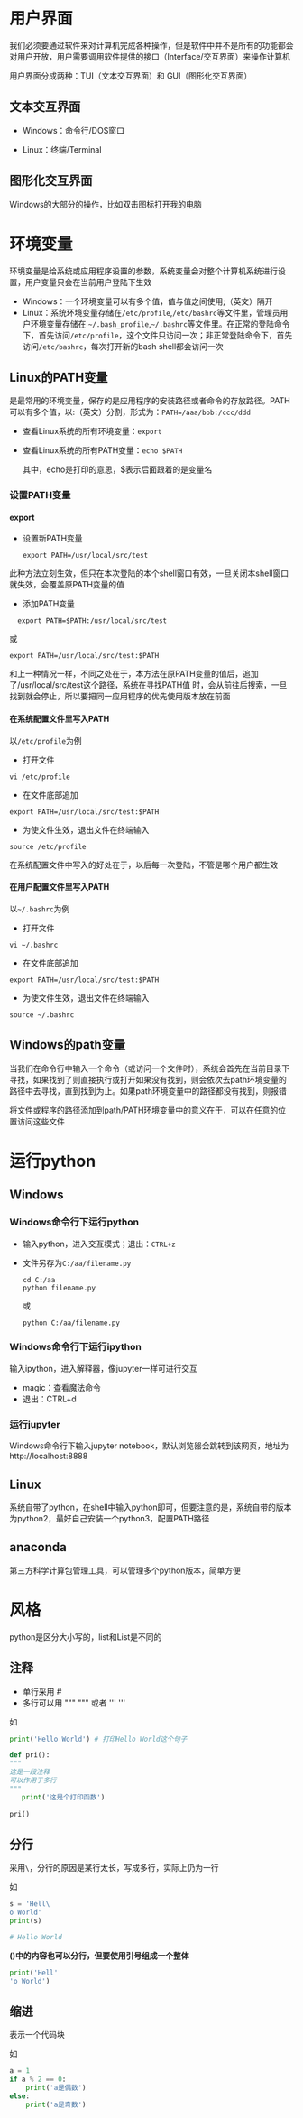 # 用户界面

我们必须要通过软件来对计算机完成各种操作，但是软件中并不是所有的功能都会对用户开放，用户需要调用软件提供的接口（Interface/交互界面）来操作计算机

用户界面分成两种：TUI（文本交互界面）和 GUI（图形化交互界面）

## 文本交互界面

* Windows：命令行/DOS窗口

* Linux：终端/Terminal


## 图形化交互界面

Windows的大部分的操作，比如双击图标打开我的电脑


# 环境变量

环境变量是给系统或应用程序设置的参数，系统变量会对整个计算机系统进行设置，用户变量只会在当前用户登陆下生效

* Windows：一个环境变量可以有多个值，值与值之间使用;（英文）隔开
* Linux：系统环境变量存储在```/etc/profile```,```/etc/bashrc```等文件里，管理员用户环境变量存储在 ```~/.bash_profile```,```~/.bashrc```等文件里。在正常的登陆命令下，首先访问```/etc/profile```，这个文件只访问一次；非正常登陆命令下，首先访问```/etc/bashrc```，每次打开新的bash shell都会访问一次


## Linux的PATH变量

是最常用的环境变量，保存的是应用程序的安装路径或者命令的存放路径。PATH可以有多个值，以:（英文）分割，形式为：```PATH=/aaa/bbb:/ccc/ddd```

* 查看Linux系统的所有环境变量：```export```

* 查看Linux系统的所有PATH变量：```echo $PATH```

  其中，echo是打印的意思，$表示后面跟着的是变量名

### 设置PATH变量

#### export

* 设置新PATH变量
  
  ```
  export PATH=/usr/local/src/test
  ```

此种方法立刻生效，但只在本次登陆的本个shell窗口有效，一旦关闭本shell窗口就失效，会覆盖原PATH变量的值

* 添加PATH变量
  
```shell
  export PATH=$PATH:/usr/local/src/test
```
  
  或
  
  ```shell
  export PATH=/usr/local/src/test:$PATH
  ```
  
  和上一种情况一样，不同之处在于，本方法在原PATH变量的值后，追加了/usr/local/src/test这个路径，系统在寻找PATH值 时，会从前往后搜索，一旦找到就会停止，所以要把同一应用程序的优先使用版本放在前面

#### 在系统配置文件里写入PATH

以```/etc/profile```为例

* 打开文件

```shell
vi /etc/profile
```

* 在文件底部追加

```shell
export PATH=/usr/local/src/test:$PATH 
```

* 为使文件生效，退出文件在终端输入

```shell
source /etc/profile
```


在系统配置文件中写入的好处在于，以后每一次登陆，不管是哪个用户都生效

#### 在用户配置文件里写入PATH

以```~/.bashrc```为例

* 打开文件

```shell
vi ~/.bashrc
```

* 在文件底部追加

 ```shell
export PATH=/usr/local/src/test:$PATH
 ```

* 为使文件生效，退出文件在终端输入

```shell
source ~/.bashrc
```


## Windows的path变量

当我们在命令行中输入一个命令（或访问一个文件时），系统会首先在当前目录下寻找，如果找到了则直接执行或打开如果没有找到，则会依次去path环境变量的路径中去寻找，直到找到为止。如果path环境变量中的路径都没有找到，则报错

将文件或程序的路径添加到path/PATH环境变量中的意义在于，可以在任意的位置访问这些文件


# 运行python

## Windows

### Windows命令行下运行python
* 输入python，进入交互模式；退出：```CTRL+z```

* 文件另存为```C:/aa/filename.py```
  ```shell
  cd C:/aa
  python filename.py
  ```
  
  或
  
  ```shell
  python C:/aa/filename.py
  ```

### Windows命令行下运行ipython

输入ipython，进入解释器，像jupyter一样可进行交互

* magic：查看魔法命令
* 退出：CTRL+d

### 运行jupyter

Windows命令行下输入jupyter notebook，默认浏览器会跳转到该网页，地址为http://localhost:8888

## Linux
系统自带了python，在shell中输入python即可，但要注意的是，系统自带的版本为python2，最好自己安装一个python3，配置PATH路径

## anaconda
第三方科学计算包管理工具，可以管理多个python版本，简单方便

# 风格

python是区分大小写的，list和List是不同的

## 注释

- 单行采用 #
- 多行可以用 """ """ 或者 ''' '''

如

```python
print('Hello World') # 打印Hello World这个句子
```

```python
def pri():
"""
这是一段注释
可以作用于多行
"""
   print('这是个打印函数')
    
pri()
```

## 分行

采用`\`，分行的原因是某行太长，写成多行，实际上仍为一行

如

```python
s = 'Hell\
o World'
print(s)

# Hello World
```

**()中的内容也可以分行，但要使用引号组成一个整体**

```python
print('Hell'
'o World')
```

## 缩进

表示一个代码块

如

```python
a = 1
if a % 2 == 0:
	print('a是偶数')
else:
	print('a是奇数')
```

